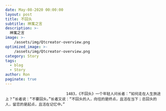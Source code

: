 ```yaml
---
date: May-08-2020 00:00:00
layout: post
title: 不回头
subtitle: 神寓之言
description: >-
  神寓之言
image: >-
    /assets/img/Qtcreator-overview.png
optimized_image: >-
    /assets/img/Qtcreator-overview.png
category: Story
tags:
  - blog
  - Story
author: Ron
paginate: true
---
```


							　　1483，《不回头》一个年轻人问长者：“如何走在人生旅途上？”长者说：“不要回头。”长者又说：“不回头的人，向往的是终点，且活在当下；总回头的人，留恋的是起点，且活在记忆中。”
							
							
						